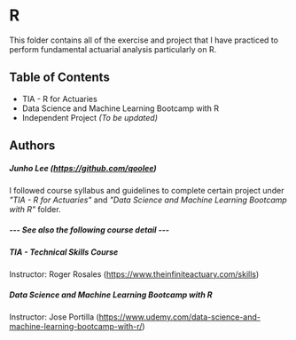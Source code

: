 # R

This folder contains all of the exercise and project that I have practiced to perform fundamental actuarial analysis particularly on R.

## Table of Contents

* TIA - R for Actuaries
* Data Science and Machine Learning Bootcamp with R
* Independent Project *(To be updated)*

## Authors

##### Junho Lee (https://github.com/qoolee)

I followed course syllabus and guidelines to complete certain project under *"TIA - R for Actuaries"* and *"Data Science and Machine Learning Bootcamp with R"* folder.

##### --- See also the following course detail ---

##### TIA - Technical Skills Course
Instructor: Roger Rosales (https://www.theinfiniteactuary.com/skills)

##### Data Science and Machine Learning Bootcamp with R
Instructor: Jose Portilla (https://www.udemy.com/data-science-and-machine-learning-bootcamp-with-r/)